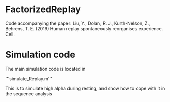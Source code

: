 # FactorizedReplay
Code accompanying the paper: Liu, Y., Dolan, R. J., Kurth-Nelson, Z., Behrens, T. E. (2019) Human replay spontaneously reorganises experience. Cell.

# Simulation code
The main simulation code is located in

'''simulate_Replay.m'''

This is to simulate high alpha during resting, and show how to cope with it in the sequence analysis
